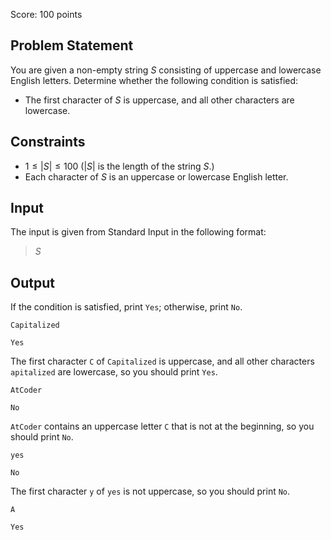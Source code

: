 Score: $100$ points

## Problem Statement

You are given a non-empty string $S$ consisting of uppercase and lowercase English letters. Determine whether the following condition is satisfied:

- The first character of $S$ is uppercase, and all other characters are lowercase.

## Constraints

- $1 \leq |S| \leq 100$ ($|S|$ is the length of the string $S$.)
- Each character of $S$ is an uppercase or lowercase English letter.

## Input

The input is given from Standard Input in the following format:

> $S$

## Output

If the condition is satisfied, print `Yes`; otherwise, print `No`.

```input1
Capitalized
```

```output1
Yes
```

The first character `C` of `Capitalized` is uppercase, and all other characters `apitalized` are lowercase, so you should print `Yes`.

```input2
AtCoder
```

```output2
No
```

`AtCoder` contains an uppercase letter `C` that is not at the beginning, so you should print `No`.

```input3
yes
```

```output3
No
```

The first character `y` of `yes` is not uppercase, so you should print `No`.

```input4
A
```

```output4
Yes
```